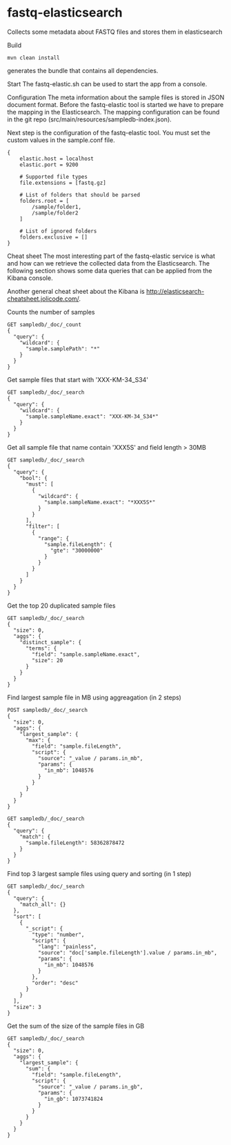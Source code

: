# fastq-elasticsearch
Collects some metadata about FASTQ files and stores them in elasticsearch

Build
```
mvn clean install
```
generates the bundle that contains all dependencies.

Start
The fastq-elastic.sh can be used to start the app from a console.

Configuration
The meta information about the sample files is stored in JSON document format. Before the fastq-elastic tool is started we have to prepare the mapping in the Elasticsearch. The mapping configuration can be found in the git repo (src/main/resources/sampledb-index.json). 

Next step is the configuration of the fastq-elastic tool. You must set the custom values in the sample.conf file.

```
{
    elastic.host = localhost
    elastic.port = 9200

    # Supported file types
    file.extensions = [fastq.gz]

    # List of folders that should be parsed
    folders.root = [
        /sample/folder1,
        /sample/folder2
    ]

    # List of ignored folders
    folders.exclusive = []
}
```
Cheat sheet
The most interesting part of the fastq-elastic service is what and how can we retrieve the collected data from the Elasticsearch. The following section shows some data queries that can be applied from the Kibana console.

Another general cheat sheet about the Kibana is http://elasticsearch-cheatsheet.jolicode.com/.

Counts the number of samples
```
GET sampledb/_doc/_count
{
  "query": {
    "wildcard": {
      "sample.samplePath": "*"
    }
  }
}
```

Get sample files that start with 'XXX-KM-34_S34'
```
GET sampledb/_doc/_search
{
  "query": {
    "wildcard": {
      "sample.sampleName.exact": "XXX-KM-34_S34*"
    }
  }
}
```

Get all sample file that name contain 'XXX5S' and field length > 30MB
```
GET sampledb/_doc/_search
{
  "query": {
    "bool": {
      "must": [
        {
          "wildcard": {
            "sample.sampleName.exact": "*XXX5S*"
          }
        }
      ],
      "filter": [
        {
          "range": {
            "sample.fileLength": {
              "gte": "30000000"
            }
          }
        }
      ]
    }
  }
}
```

Get the top 20 duplicated sample files
```
GET sampledb/_doc/_search
{
  "size": 0,
  "aggs": {
    "distinct_sample": {
      "terms": {
        "field": "sample.sampleName.exact",
        "size": 20
      }
    }
  }
}
```

Find largest sample file in MB using aggreagation (in 2 steps)

```
POST sampledb/_doc/_search
{
  "size": 0,
  "aggs": {
    "largest_sample": {
      "max": {
        "field": "sample.fileLength",
        "script": {
          "source": "_value / params.in_mb",
          "params": {
            "in_mb": 1048576
          }
        }
      }
    }
  }
}
```
```
GET sampledb/_doc/_search
{
  "query": {
    "match": {
      "sample.fileLength": 58362878472
    }
  }
}
```

Find top 3 largest sample files using query and sorting (in 1 step)
```
GET sampledb/_doc/_search
{
  "query": {
    "match_all": {}
  },
  "sort": [
    {
      "_script": {
        "type": "number",
        "script": {
          "lang": "painless",
          "source": "doc['sample.fileLength'].value / params.in_mb",
          "params": {
            "in_mb": 1048576
          }
        },
        "order": "desc"
      }
    }
  ],
  "size": 3
}
```

Get the sum of the size of the sample files in GB
```
GET sampledb/_doc/_search
{
  "size": 0,
  "aggs": {
    "largest_sample": {
      "sum": {
        "field": "sample.fileLength",
        "script": {
          "source": "_value / params.in_gb",
          "params": {
            "in_gb": 1073741824
          }
        }
      }
    }
  }
}
```

